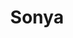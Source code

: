---
title: "Sonya"
description: "I give beautiful and bright emotions, generous man. With me, it is very easy to communicate, and we can talk on any topic. I love luxurious places, I simply adore spending time with worthy gentlemen. I can provide elite accompaniment to a respectable man and help him relax and enjoy my company, which will be remembered with ease and ease. I love beautiful dresses that accentuate my stunning figure and chic forms.

Excellent upbringing and know how to behave in society. I study economics and languages. I keep to my diet and take time for fitness. Secondary vocational education. You can order escort services in our agency by contacting the manager, who will be able to take into account all wishes."
Price: "From 1000$"
height: "178"
weight: "48"
age: "20"
folder: sonya
mainImage: 1.webp
bustSize: "2"
hairColor: "brunet"
visa: "japan"
images:
  - 2.webp
  - 3.webp
---
